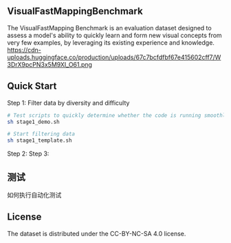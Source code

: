 ## VisualFastMappingBenchmark
The VisualFastMapping Benchmark is an evaluation dataset designed to assess a model's ability to quickly learn and form new visual concepts from very few examples, by leveraging its existing experience and knowledge.
https://cdn-uploads.huggingface.co/production/uploads/67c7bcfdfbf67e415602cff7/W3DrX9pcPN3x5M9XI_O61.png

## Quick Start
Step 1: Filter data by diversity and difficulty
```bash
# Test scripts to quickly determine whether the code is running smoothly
sh stage1_demo.sh

# Start filtering data
sh stage1_template.sh
```

Step 2: 
Step 3: 

## 测试
如何执行自动化测试

## License
The dataset is distributed under the CC-BY-NC-SA 4.0 license.

[changelog]: http://icode.baidu.com/repos/baidu_temp/acgbenchmark/vlmvisualicl/blob/master:CHANGELOG.md
